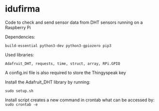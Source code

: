 # idufirma
Code to check and send sensor data from DHT sensors running on a Raspberry Pi

Dependencies:

    build-essential python3-dev python3-gpiozero pip3

Used libraries:

    Adafruit_DHT, requests, time, struct, array, RPi.GPIO
    
A config.ini file is also required to store the Thingyspeak key

Install the Adafruit_DHT library by running:

    sudo setup.sh

Install script creates a new command in crontab what can be accessed by: `sudo crontab -e`
